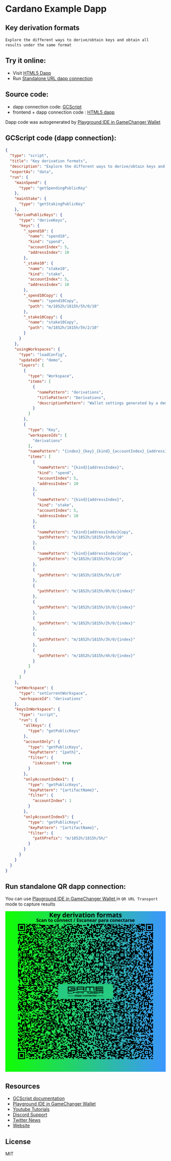
# Cardano Example Dapp

## **Key derivation formats**

    Explore the different ways to derive/obtain keys and obtain all results under the same format


## Try it online: 

-  Visit [HTML5 Dapp](https://raw.githubusercontent.com/GameChangerFinance/gamechanger.wallet/main/examples/Key%20derivation%20formats.html)
-  Run [Standalone URL dapp connection](https://beta-wallet.gamechanger.finance/api/2/run/1-H4sIAAAAAAAAA61V0YriMBT9lZDngtZdYfFN3H2Qhd2BfZiHRSQ2txpsk5Lc7lik_743bbWpo6PCiFRzcnLuSXKSHjlWBfAZd4lVBfKIo8LMAz-hYhKs-idQGc1SY3OBjggSWi6hRPtxKDJjgeEOmFRpChY0sjdROYamFYCR2aBQmu2BUKEl69oiy5gFV2boWKmJ26g4kUNXjqrBoTAW545KSYGCEFtS3SPPSeFPAVr6RjeJLWADKb19KTeZSmgSvI5aLoo9XHAJuqS2js-QC0a0XQ0Y8X3Xt3a-YDz2_zU590vZIURS3l4LUFMkiSk1LmmqBz6bEiAlzd91QDym-mvnfQ71OqTXa6byqF7rZmGK6r3HBo14IXBHYD6Kv00nO3rG092IvuMRlQ1MXYoE6G2RSSNSk0zpaLVfjd27QiQQLm1mhFwYnaotCZUF7TQsZbPkuSEkExVY4v89DzirUK9CyNtO7-tFIILVp_1q0utOue47vw86g0z3lFfKJyBzgEi-HduCBkvOJNtUTDDvjbXDfNQRHPqEs7Bsvaqjs2efsIi_nZwvpTc9cLmKLqZwVH4r6_WRhP2TmvQT7rtvBrtef7Ae7fB39OdD-qTw42l9RDhIW0-8ldzPE5ycBO_w4tF92tj767b2Ljl-hjx5hvzlGfLXAXnlg83pZPTnsD_MBC9K698D4SkNcn9xNuv2Nl3qq2Kn91J37dOZvLiW6SIPruv6HLTfOqtu0pqSQS781H1mU5UR5IcpN291-AxtCf7-MqQ4D1IcPywvLKpUJPiL0jgsMzwV8bUy008o02ythVQdroXWX8_0-Q8LoIT6DQgAAA)

## Source code:

- dapp connection code: [GCScript](https://github.com/GameChangerFinance/gamechanger.wallet/blob/main/examples/Key%20derivation%20formats.gcscript)
- frontend + dapp connection code : [HTML5 dapp](https://github.com/GameChangerFinance/gamechanger.wallet/blob/main/examples/Key%20derivation%20formats.html)

Dapp code was autogenerated by [Playground IDE in GameChanger Wallet ](https://beta-wallet.gamechanger.finance/playground)

## GCScript code (dapp connection):
```json
{
  "type": "script",
  "title": "Key derivation formats",
  "description": "Explore the different ways to derive/obtain keys and obtain all results under the same format",
  "exportAs": "data",
  "run": {
    "mainSpend": {
      "type": "getSpendingPublicKey"
    },
    "mainStake": {
      "type": "getStakingPublicKey"
    },
    "derivePublicKeys": {
      "type": "deriveKeys",
      "keys": {
        "_spend10": {
          "name": "spend10",
          "kind": "spend",
          "accountIndex": 5,
          "addressIndex": 10
        },
        "_stake10": {
          "name": "stake10",
          "kind": "stake",
          "accountIndex": 5,
          "addressIndex": 10
        },
        "_spend10Copy": {
          "name": "spend10Copy",
          "path": "m/1852h/1815h/5h/0/10"
        },
        "_stake10Copy": {
          "name": "stake10Copy",
          "path": "m/1852h/1815h/5h/2/10"
        }
      }
    },
    "usingWorkspaces": {
      "type": "loadConfig",
      "updateId": "demo",
      "layers": [
        {
          "type": "Workspace",
          "items": [
            {
              "namePattern": "derivations",
              "titlePattern": "Derivations",
              "descriptionPattern": "Wallet settings generated by a demo script to test key derivations"
            }
          ]
        },
        {
          "type": "Key",
          "workspaceIds": [
            "derivations"
          ],
          "namePattern": "{index}_{key}_{kind}_{accountIndex}_{addressIndex}",
          "items": [
            {
              "namePattern": "{kind}{addressIndex}",
              "kind": "spend",
              "accountIndex": 5,
              "addressIndex": 10
            },
            {
              "namePattern": "{kind}{addressIndex}",
              "kind": "stake",
              "accountIndex": 5,
              "addressIndex": 10
            },
            {
              "namePattern": "{kind}{addressIndex}Copy",
              "pathPattern": "m/1852h/1815h/5h/0/10"
            },
            {
              "namePattern": "{kind}{addressIndex}Copy",
              "pathPattern": "m/1852h/1815h/5h/2/10"
            },
            {
              "pathPattern": "m/1852h/1815h/5h/1/0"
            },
            {
              "pathPattern": "m/1852h/1815h/0h/0/{index}"
            },
            {
              "pathPattern": "m/1852h/1815h/1h/0/{index}"
            },
            {
              "pathPattern": "m/1852h/1815h/2h/0/{index}"
            },
            {
              "pathPattern": "m/1852h/1815h/3h/0/{index}"
            },
            {
              "pathPattern": "m/1852h/1815h/4h/0/{index}"
            }
          ]
        }
      ]
    },
    "setWorkspace": {
      "type": "setCurrentWorkspace",
      "workspaceId": "derivations"
    },
    "keysInWorkspace": {
      "type": "script",
      "run": {
        "allKeys": {
          "type": "getPublicKeys"
        },
        "accountOnly": {
          "type": "getPublicKeys",
          "keyPattern": "{path}",
          "filter": {
            "isAccount": true
          }
        },
        "onlyAccountIndex1": {
          "type": "getPublicKeys",
          "keyPattern": "{artifactName}",
          "filter": {
            "accountIndex": 1
          }
        },
        "onlyAccountIndex5": {
          "type": "getPublicKeys",
          "keyPattern": "{artifactName}",
          "filter": {
            "pathPrefix": "m/1852h/1815h/5h/"
          }
        }
      }
    }
  }
}
```

## Run standalone QR dapp connection: 

You can use [Playground IDE in GameChanger Wallet ](https://beta-wallet.gamechanger.finance/playground) in `QR URL Transport` mode to capture results

[![QR URL Transport](https://raw.githubusercontent.com/GameChangerFinance/gamechanger.wallet/main/examples/Key%20derivation%20formats.png)](https://beta-wallet.gamechanger.finance/api/2/run/1-H4sIAAAAAAAAA61V0YriMBT9lZDngtZdYfFN3H2Qhd2BfZiHRSQ2txpsk5Lc7lik_743bbWpo6PCiFRzcnLuSXKSHjlWBfAZd4lVBfKIo8LMAz-hYhKs-idQGc1SY3OBjggSWi6hRPtxKDJjgeEOmFRpChY0sjdROYamFYCR2aBQmu2BUKEl69oiy5gFV2boWKmJ26g4kUNXjqrBoTAW545KSYGCEFtS3SPPSeFPAVr6RjeJLWADKb19KTeZSmgSvI5aLoo9XHAJuqS2js-QC0a0XQ0Y8X3Xt3a-YDz2_zU590vZIURS3l4LUFMkiSk1LmmqBz6bEiAlzd91QDym-mvnfQ71OqTXa6byqF7rZmGK6r3HBo14IXBHYD6Kv00nO3rG092IvuMRlQ1MXYoE6G2RSSNSk0zpaLVfjd27QiQQLm1mhFwYnaotCZUF7TQsZbPkuSEkExVY4v89DzirUK9CyNtO7-tFIILVp_1q0utOue47vw86g0z3lFfKJyBzgEi-HduCBkvOJNtUTDDvjbXDfNQRHPqEs7Bsvaqjs2efsIi_nZwvpTc9cLmKLqZwVH4r6_WRhP2TmvQT7rtvBrtef7Ae7fB39OdD-qTw42l9RDhIW0-8ldzPE5ycBO_w4tF92tj767b2Ljl-hjx5hvzlGfLXAXnlg83pZPTnsD_MBC9K698D4SkNcn9xNuv2Nl3qq2Kn91J37dOZvLiW6SIPruv6HLTfOqtu0pqSQS781H1mU5UR5IcpN291-AxtCf7-MqQ4D1IcPywvLKpUJPiL0jgsMzwV8bUy008o02ythVQdroXWX8_0-Q8LoIT6DQgAAA)

## Resources
- [GCScript documentation](https://beta-wallet.gamechanger.finance/doc/api/v2/api.html)
- [Playground IDE in GameChanger Wallet ](https://beta-wallet.gamechanger.finance/playground)
- [Youtube Tutorials](https://www.youtube.com/@gamechanger.finance)
- [Discord Support](https://discord.gg/vpbfyRaDKG)
- [Twitter News](https://twitter.com/GameChangerOk)
- [Website](https://gamechanger.finance)

## License
MIT 
    
